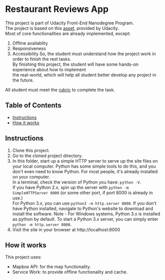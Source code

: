 # Restaurant Reviews App
This project is part of Udacity Front-End Nanodegree Program.<br/>
The project is based on this [asset](https://github.com/udacity/mws-restaurant-stage-1), provided by Udacity.<br/>
Most of core functionalities are already implemented, except:<br/>
1. Offline availablity
2. Responsiveness
3. Accessibility
So, the student must understand how the project work in order to finish the rest tasks.<br/>
By finishing this project, the student will have some hands-on experience about how to implement<br/>
the real-world, which will help all student better develop any project in the future.

All student must meet the [rubric](https://review.udacity.com/#!/rubrics/1090/view) to complete the task.

## Table of Contents
- [Instructions](#instructions)
- [How it works](#how)

## Instructions
1. Clone this project.
2. Go to the cloned project directory.
3. In this folder, start up a simple HTTP server to serve up the site files on your local computer. Python has some simple tools to do this, and you don't even need to know Python. For most people, it's already installed on your computer.<br>
In a terminal, check the version of Python you have: ```python -V```.<br> If you have Python 2.x, spin up the server with ```python -m SimpleHTTPServer 8000``` (or some other port, if port 8000 is already in use.)<br> For Python 3.x, you can use ```python3 -m http.server 8000```. If you don't have Python installed, navigate to Python's website to download and install the software.
Note - For Windows systems, Python 3.x is installed as python by default. To start a Python 3.x server, you can simply enter ```python -m http.server 8000```.
4. Visit the site in your browser at http://localhost:8000

<a id="how"></a>

## How it works
This project uses:
* Mapbox API: for the map functionality.
* Service Work: to provide offline functionality and cache.
